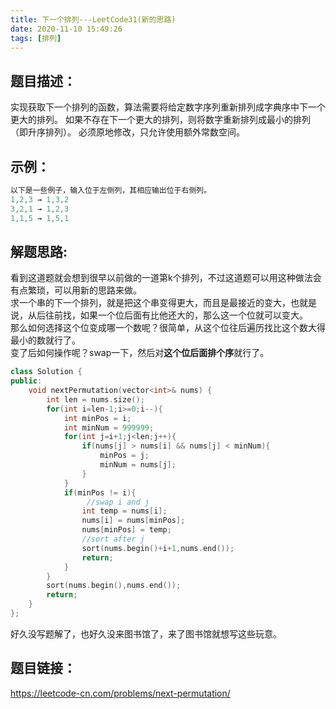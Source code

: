 ```yaml
---
title: 下一个排列---LeetCode31(新的思路)
date: 2020-11-10 15:49:26
tags: [排列]
---
```

## 题目描述：  
实现获取下一个排列的函数，算法需要将给定数字序列重新排列成字典序中下一个更大的排列。
如果不存在下一个更大的排列，则将数字重新排列成最小的排列（即升序排列）。
必须原地修改，只允许使用额外常数空间。
<!-- more -->

## 示例：   
```cpp
以下是一些例子，输入位于左侧列，其相应输出位于右侧列。
1,2,3 → 1,3,2
3,2,1 → 1,2,3
1,1,5 → 1,5,1
```

## 解题思路:  
看到这道题就会想到很早以前做的一道第k个排列，不过这道题可以用这种做法会有点繁琐，可以用新的思路来做。  
求一个串的下一个排列，就是把这个串变得更大，而且是最接近的变大，也就是说，从后往前找，如果一个位后面有比他还大的，那么这一个位就可以变大。  
那么如何选择这个位变成哪一个数呢？很简单，从这个位往后遍历找比这个数大得最小的数就行了。  
变了后如何操作呢？swap一下，然后对**这个位后面排个序**就行了。

```cpp
class Solution {
public:
    void nextPermutation(vector<int>& nums) {
        int len = nums.size();
        for(int i=len-1;i>=0;i--){
            int minPos = i;
            int minNum = 999999;
            for(int j=i+1;j<len;j++){
                if(nums[j] > nums[i] && nums[j] < minNum){
                    minPos = j;
                    minNum = nums[j];
                }
            }
            if(minPos != i){
                 //swap i and j 
                int temp = nums[i];
                nums[i] = nums[minPos];
                nums[minPos] = temp;
                //sort after j
                sort(nums.begin()+i+1,nums.end());
                return;
            }
        }
        sort(nums.begin(),nums.end());
        return;
    }
};
```

好久没写题解了，也好久没来图书馆了，来了图书馆就想写这些玩意。

## 题目链接：  
https://leetcode-cn.com/problems/next-permutation/